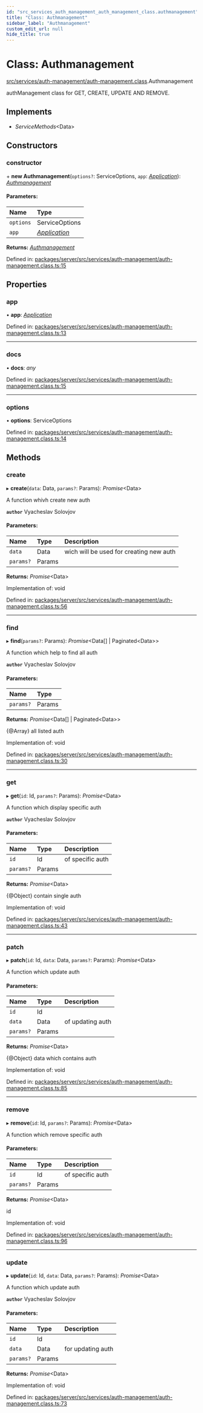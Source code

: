 ```yaml
---
id: "src_services_auth_management_auth_management_class.authmanagement"
title: "Class: Authmanagement"
sidebar_label: "Authmanagement"
custom_edit_url: null
hide_title: true
---
```


# Class: Authmanagement

[src/services/auth-management/auth-management.class](../modules/src_services_auth_management_auth_management_class.md).Authmanagement

authManagement class for GET, CREATE, UPDATE AND REMOVE.

## Implements

* *ServiceMethods*<Data\>

## Constructors

### constructor

\+ **new Authmanagement**(`options?`: ServiceOptions, `app`: [*Application*](../modules/src_declarations.md#application)): [*Authmanagement*](src_services_auth_management_auth_management_class.authmanagement.md)

#### Parameters:

Name | Type |
:------ | :------ |
`options` | ServiceOptions |
`app` | [*Application*](../modules/src_declarations.md#application) |

**Returns:** [*Authmanagement*](src_services_auth_management_auth_management_class.authmanagement.md)

Defined in: [packages/server/src/services/auth-management/auth-management.class.ts:15](https://github.com/xr3ngine/xr3ngine/blob/7650c2bea/packages/server/src/services/auth-management/auth-management.class.ts#L15)

## Properties

### app

• **app**: [*Application*](../modules/src_declarations.md#application)

Defined in: [packages/server/src/services/auth-management/auth-management.class.ts:13](https://github.com/xr3ngine/xr3ngine/blob/7650c2bea/packages/server/src/services/auth-management/auth-management.class.ts#L13)

___

### docs

• **docs**: *any*

Defined in: [packages/server/src/services/auth-management/auth-management.class.ts:15](https://github.com/xr3ngine/xr3ngine/blob/7650c2bea/packages/server/src/services/auth-management/auth-management.class.ts#L15)

___

### options

• **options**: ServiceOptions

Defined in: [packages/server/src/services/auth-management/auth-management.class.ts:14](https://github.com/xr3ngine/xr3ngine/blob/7650c2bea/packages/server/src/services/auth-management/auth-management.class.ts#L14)

## Methods

### create

▸ **create**(`data`: Data, `params?`: Params): *Promise*<Data\>

A function whivh create new auth

**`author`** Vyacheslav Solovjov

#### Parameters:

Name | Type | Description |
:------ | :------ | :------ |
`data` | Data | wich will be used for creating new auth   |
`params?` | Params |  |

**Returns:** *Promise*<Data\>

Implementation of: void

Defined in: [packages/server/src/services/auth-management/auth-management.class.ts:56](https://github.com/xr3ngine/xr3ngine/blob/7650c2bea/packages/server/src/services/auth-management/auth-management.class.ts#L56)

___

### find

▸ **find**(`params?`: Params): *Promise*<Data[] \| Paginated<Data\>\>

A function which help to find all auth

**`author`** Vyacheslav Solovjov

#### Parameters:

Name | Type |
:------ | :------ |
`params?` | Params |

**Returns:** *Promise*<Data[] \| Paginated<Data\>\>

{@Array} all listed auth

Implementation of: void

Defined in: [packages/server/src/services/auth-management/auth-management.class.ts:30](https://github.com/xr3ngine/xr3ngine/blob/7650c2bea/packages/server/src/services/auth-management/auth-management.class.ts#L30)

___

### get

▸ **get**(`id`: Id, `params?`: Params): *Promise*<Data\>

A function which display specific auth

**`author`** Vyacheslav Solovjov

#### Parameters:

Name | Type | Description |
:------ | :------ | :------ |
`id` | Id | of specific auth   |
`params?` | Params |  |

**Returns:** *Promise*<Data\>

{@Object} contain single auth

Implementation of: void

Defined in: [packages/server/src/services/auth-management/auth-management.class.ts:43](https://github.com/xr3ngine/xr3ngine/blob/7650c2bea/packages/server/src/services/auth-management/auth-management.class.ts#L43)

___

### patch

▸ **patch**(`id`: Id, `data`: Data, `params?`: Params): *Promise*<Data\>

A function which update auth

#### Parameters:

Name | Type | Description |
:------ | :------ | :------ |
`id` | Id |  |
`data` | Data | of updating auth   |
`params?` | Params |  |

**Returns:** *Promise*<Data\>

{@Object} data which contains auth

Implementation of: void

Defined in: [packages/server/src/services/auth-management/auth-management.class.ts:85](https://github.com/xr3ngine/xr3ngine/blob/7650c2bea/packages/server/src/services/auth-management/auth-management.class.ts#L85)

___

### remove

▸ **remove**(`id`: Id, `params?`: Params): *Promise*<Data\>

A function which remove specific auth

#### Parameters:

Name | Type | Description |
:------ | :------ | :------ |
`id` | Id | of specific auth   |
`params?` | Params |  |

**Returns:** *Promise*<Data\>

id

Implementation of: void

Defined in: [packages/server/src/services/auth-management/auth-management.class.ts:96](https://github.com/xr3ngine/xr3ngine/blob/7650c2bea/packages/server/src/services/auth-management/auth-management.class.ts#L96)

___

### update

▸ **update**(`id`: Id, `data`: Data, `params?`: Params): *Promise*<Data\>

A function which update auth

**`author`** Vyacheslav Solovjov

#### Parameters:

Name | Type | Description |
:------ | :------ | :------ |
`id` | Id |  |
`data` | Data | for updating auth   |
`params?` | Params |  |

**Returns:** *Promise*<Data\>

Implementation of: void

Defined in: [packages/server/src/services/auth-management/auth-management.class.ts:73](https://github.com/xr3ngine/xr3ngine/blob/7650c2bea/packages/server/src/services/auth-management/auth-management.class.ts#L73)
